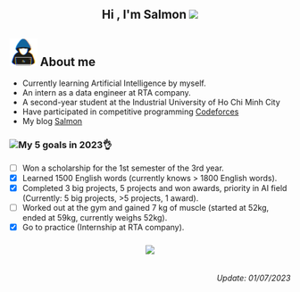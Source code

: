 
<h2 align="center"><b>Hi , I'm Salmon </b><img src="https://media.giphy.com/media/hvRJCLFzcasrR4ia7z/giphy.gif" width="35"></h2>

## <picture><img src = "https://github.com/0xAbdulKhalid/0xAbdulKhalid/raw/main/assets/mdImages/about_me.gif" width = 50px></picture> **About me**

- Currently learning Artificial Intelligence by myself.
- An intern as a data engineer at RTA company.
- A second-year student at the Industrial University of Ho Chi Minh City
- Have participated in competitive programming [Codeforces](https://codeforces.com/profile/Salmon1)
- My blog [Salmon](https://appsalmon.github.io/)
  
### <img src="https://media.giphy.com/media/iY8CRBdQXODJSCERIr/giphy.gif" width="35"><b>My 5 goals in 2023👌</b>

- [ ] Won a scholarship for the 1st semester of the 3rd year.
- [X] Learned 1500 English words (currently knows > 1800 English words).
- [X] Completed 3 big projects, 5 projects and won awards, priority in AI field (Currently: 5 big projects, >5 projects, 1 award).
- [ ] Worked out at the gym and gained 7 kg of muscle (started at 52kg, ended at 59kg, currently weighs 52kg).
- [X] Go to practice (Internship at RTA company).

### <a src="" width="35"><b></b>

<div align="center">

<img src="https://user-images.githubusercontent.com/73097560/115834477-dbab4500-a447-11eb-908a-139a6edaec5c.gif"><br><br>

  <p align="right"><em>Update: 01/07/2023</em></p>

